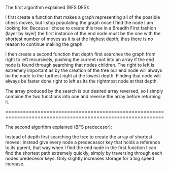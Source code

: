The first algorithm explained (BFS DFS):

I first create a function that makes a graph representing all of the possible chess moves, but I stop
populating the graph once I find the node I am looking for. Because I chose to create this tree in a 
Breadth First fashion (layer by layer) the first instance of the end node must be the one with the shortest
number of moves as it is at the highest depth, thus there is no reason to continue making the graph.

I then create a second function that depth first searches the graph from right to left recursively,
pushing the current root into an array if the end node is found through searching that nodes children.
The right to left is extremely important as by the creation of the tree our end node will always be the
node to the farthest right at the lowest depth. Finding that node will always be faster done right to left
as its the rightmost node at that depth. 

The array produced by the search is our desired array reversed, so I simply combine the two functions into 
one and reverse the array before returning it. 

============================================================================================================

The second algorithm explained (BFS predecesor):

Instead of depth first searching the tree to create the array of shortest moves I instead give every node a 
predecessor key that holds a reference to its parent, that way when I find the end node in the first function 
I can find the shortest path extremely quickly, simply by traversing through each nodes predecesor keys. 
Only slightly increases storage for a big speed increase.